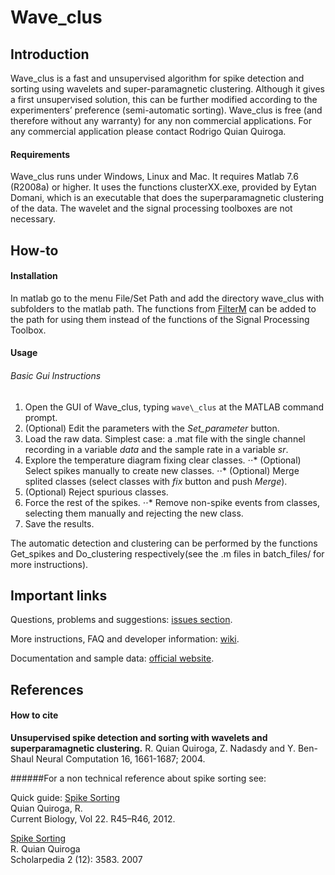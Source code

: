 Wave_clus
=========

Introduction
------------

Wave_clus is a fast and unsupervised algorithm for spike detection and sorting using wavelets and super-paramagnetic clustering. Although it gives a first unsupervised solution, this can be further modified according to
the experimenters’ preference (semi-automatic sorting). Wave_clus is free (and therefore without any warranty) for any non commercial applications. For any commercial application please contact Rodrigo Quian Quiroga.

#### Requirements
Wave_clus runs under Windows, Linux and Mac. It requires Matlab 7.6 (R2008a) or higher. It uses the functions clusterXX.exe, provided by Eytan Domani, which is an executable that does the superparamagnetic clustering of the data. The wavelet and the signal processing toolboxes are not necessary.

How-to
------

#### Installation
In matlab go to the menu File/Set Path and add the directory wave\_clus with subfolders to the matlab path. The functions from [FilterM](http://www.mathworks.com/matlabcentral/fileexchange/32261-filterm "FilterM") can be added to the path for using them instead of the functions of the Signal Processing Toolbox.


#### Usage

###### Basic Gui Instructions
1. Open the GUI of Wave_clus, typing `wave\_clus` at the MATLAB command prompt. 
2. (Optional) Edit the parameters with the *Set\_parameter* button.
3. Load the raw data. Simplest case: a .mat file with the single channel recording in a variable *data* and the sample rate in a variable *sr*.
4. Explore the temperature diagram fixing clear classes.
⋅⋅* (Optional) Select spikes manually to create new classes.
⋅⋅* (Optional) Merge splited classes (select classes with *fix* button and push *Merge*).
5. (Optional) Reject spurious classes.
6. Force the rest of the spikes.
⋅⋅* Remove non-spike events from classes, selecting them manually and rejecting the new class.
7. Save the results.

The automatic detection and clustering can be performed by the functions Get\_spikes and Do\_clustering respectively(see the .m files in batch_files/ for more instructions).

Important links
---------------

Questions, problems and suggestions: [issues section](https://github.com/csn-le/wave_clus/issues "Issues").

More instructions, FAQ and developer information: [wiki](https://github.com/csn-le/wave_clus/wiki "Wiki").

Documentation and sample data: [official website](http://www2.le.ac.uk/centres/csn/research-2/spike-sorting "Official Website").


References
----------

#### How to cite

__Unsupervised spike detection and sorting with wavelets and superparamagnetic clustering.__
R. Quian Quiroga, Z. Nadasdy and Y. Ben-Shaul
Neural Computation 16, 1661-1687; 2004.


######For a non technical reference about spike sorting see:

Quick guide: [Spike Sorting](http://www2.le.ac.uk/departments/engineering/research/bioengineering/neuroengineering-lab/Publications/spike%20sorting%20quick%20guide.pdf "quick guide")<br/>
Quian Quiroga, R.<br/>
Current Biology, Vol 22. R45–R46, 2012.

[Spike Sorting](https://www.scholarpedia.org/article/Spike_sorting "spike sorting in Scholarpedia")<br/>
R. Quian Quiroga<br/>
Scholarpedia 2 (12): 3583. 2007


